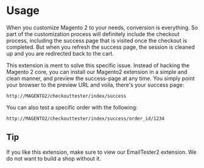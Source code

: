 # Usage
When you customize Magento 2 to your needs, conversion is everything. So part of the customization process will definitely include the checkout process, including the success page that is visited once the checkout
is completed. But when you refresh the success page, the session is cleaned up and you are redirected back to the cart.

This extension is ment to solve this specific issue. Instead of hacking the Magento 2 core, you can install our Magento2 extension in a simple and clean manner, and preview the success-page at any time. You simply
point your browser to the preview URL and voila, there's your success page:

    http://MAGENTO2/checkouttester/index/success

You can also test a specific order with the following:

    http://MAGENTO2/checkouttester/index/success/order_id/1234

## Tip
If you like this extension, make sure to view our EmailTester2 extension. We do not want to build a shop without it.
